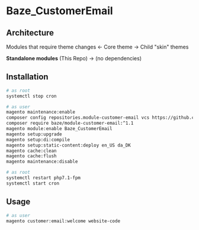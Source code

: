# Baze_CustomerEmail

## Architecture

Modules that require theme changes <- Core theme -> Child "skin" themes

**Standalone modules** (This Repo) -> (no dependencies)

## Installation

```bash
# as root
systemctl stop cron
```
```bash
# as user
magento maintenance:enable
composer config repositories.module-customer-email vcs https://github.com/bazedk/module-customer-email
composer require baze/module-customer-email:^1.1
magento module:enable Baze_CustomerEmail
magento setup:upgrade
magento setup:di:compile
magento setup:static-content:deploy en_US da_DK
magento cache:clean
magento cache:flush
magento maintenance:disable
```
```bash
# as root
systemctl restart php7.1-fpm
systemctl start cron
```

## Usage

```bash
# as user
magento customer:email:welcome website-code
```
